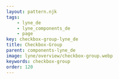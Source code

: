 ```yaml
---
layout: pattern.njk
tags: 
    - lyne_de
    - lyne_components_de
    - page
key: checkbox-group-lyne_de
title: Checkbox-Group
parent: components-lyne_de
image: lyne/overview/checkbox-group.webp
keywords: checkbox-group
order: 120
---
```

